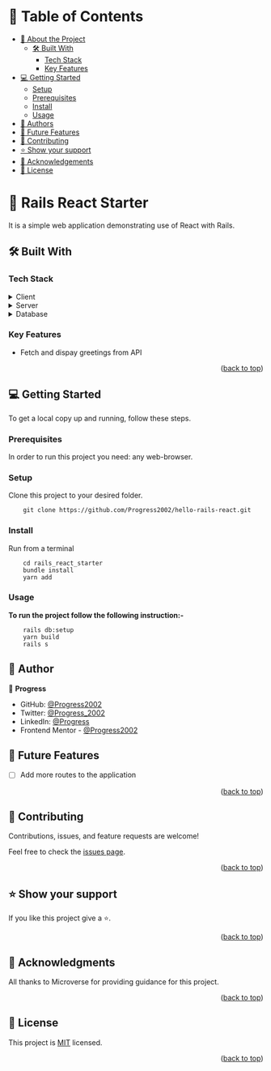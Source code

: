 # 📗 Table of Contents

- [📖 About the Project](#about-project)
  - [🛠 Built With](#built-with)
    - [Tech Stack](#tech-stack)
    - [Key Features](#key-features)
- [💻 Getting Started](#getting-started)
  - [Setup](#setup)
  - [Prerequisites](#prerequisites)
  - [Install](#install)
  - [Usage](#usage)
- [👥 Authors](#authors)
- [🔭 Future Features](#future-features)
- [🤝 Contributing](#contributing)
- [⭐️ Show your support](#support)
- [🙏 Acknowledgements](#acknowledgements)
- [📝 License](#license)

# 📖 Rails React Starter <a name="about-project"></a>

It is a simple web application demonstrating use of React with Rails.

## 🛠 Built With <a name="built-with"></a>

### Tech Stack <a name="tech-stack"></a>

<details>
  <summary>Client</summary>
  <ul>
    <li>React</li>
  </ul>
</details>

<details>
  <summary>Server</summary>
  <ul>
    <li>Ruby-on-Rails</li>
  </ul>
</details>

<details>
<summary>Database</summary>
  <ul>
    <li>Postgres</li>
  </ul>
</details>

### Key Features <a name="key-features"></a>

- Fetch and dispay greetings from API

<p align="right">(<a href="#readme-top">back to top</a>)</p>

## 💻 Getting Started <a name="getting-started"></a>

To get a local copy up and running, follow these steps.

### Prerequisites

In order to run this project you need: any web-browser.

### Setup

Clone this project to your desired folder.

```
    git clone https://github.com/Progress2002/hello-rails-react.git
```

### Install

Run from a terminal

```
    cd rails_react_starter
    bundle install
    yarn add
```

### Usage

**To run the project follow the following instruction:-**

```
    rails db:setup
    yarn build
    rails s
```

## 👤 Author <a name="authors"></a>

👤 **Progress**

- GitHub: [@Progress2002](https://github.com/Progress2002)
- Twitter: [@Progress_2002](https://twitter.com/Progress_2002)
- LinkedIn: [@Progress](https://www.linkedin.com/in/progress-ezeamaka-27b114247)
- Frontend Mentor - [@Progress2002](https://www.frontendmentor.io/profile/progress2002)

## 🔭 Future Features <a name="future-features"></a>

- [ ] Add more routes to the application

<p align="right">(<a href="#readme-top">back to top</a>)</p>

## 🤝 Contributing <a name="contributing"></a>

Contributions, issues, and feature requests are welcome!

Feel free to check the [issues page](https://github.com/Progress2002/hello-rails-react/issues).

<p align="right">(<a href="#readme-top">back to top</a>)</p>

## ⭐️ Show your support <a name="support"></a>

If you like this project give a ⭐️.

<p align="right">(<a href="#readme-top">back to top</a>)</p>

## 🙏 Acknowledgments <a name="acknowledgements"></a>

All thanks to Microverse for providing guidance for this project.

<p align="right">(<a href="#readme-top">back to top</a>)</p>

## 📝 License <a name="license"></a>

This project is [MIT](https://github.com/Progress2002/hello-rails-react/blob/random-greeting/LICENSE) licensed.

<p align="right">(<a href="#readme-top">back to top</a>)</p>
